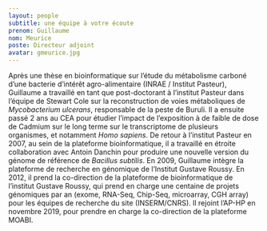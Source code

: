 ```yaml
---
layout: people
subtitle: une équipe à votre écoute
prenom: Guillaume
nom: Meurice
poste: Directeur adjoint
avatar: gmeurice.jpg
---
```

Après une thèse en bioinformatique sur l’étude du métabolisme carboné d’une bacterie d’intérêt agro-alimentaire (INRAE / Institut Pasteur), Guillaume a travaillé en tant que post-doctorant à l’institut Pasteur dans l’équipe de Stewart Cole sur la reconstruction de voies métaboliques de *Mycobacterium ulcerans*, responsable de la peste de Buruli.
Il a ensuite passé 2 ans au CEA pour étudier l’impact de l’exposition à de faible de dose de Cadmium sur le long terme sur le transcriptome de plusieurs organismes, et notamment *Homo sapiens*.
De retour à l’institut Pasteur en 2007, au sein de la plateforme bioinformatique, il a travaillé en étroite collaboration avec Antoin Danchin pour produire une nouvelle version du génome de référence de *Bacillus subtilis*.
En 2009, Guillaume intègre la plateforme de recherche en génomique de l’Institut Gustave Roussy. En 2012, il prend la co-direction de la plateforme de bioinformatique de l’institut Gustave Roussy, qui prend en charge une centaine de projets génomiques par an (exome, RNA-Seq, Chip-Seq, microarray, CGH array) pour les équipes de recherche du site (INSERM/CNRS).
Il rejoint l’AP-HP en novembre 2019, pour prendre en charge la co-direction de la plateforme MOABI.
